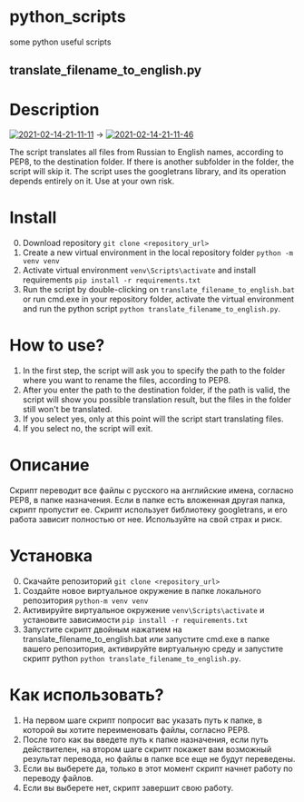 # python_scripts
some python useful scripts

## translate_filename_to_english.py
# Description
<a href="https://imgbb.com/"><img src="https://i.ibb.co/6PK5r50/2021-02-14-21-11-11.png" alt="2021-02-14-21-11-11" border="0"></a> -> <a href="https://imgbb.com/"><img src="https://i.ibb.co/Y0WxMGc/2021-02-14-21-11-46.png" alt="2021-02-14-21-11-46" border="0"></a>


The script translates all files from Russian to English names, according to PEP8, to the destination folder. If there is another subfolder in the folder, the script will skip it. The script uses the googletrans library, and its operation depends entirely on it. Use at your own risk.

# Install
0. Download repository `git clone <repository_url>`
1. Create a new virtual environment in the local repository folder `python -m venv venv`
2. Activate virtual environment `venv\Scripts\activate` and install requirements `pip install -r requirements.txt`
3. Run the script by double-clicking on `translate_filename_to_english.bat` or run cmd.exe in your repository folder, activate the virtual environment and run the python script `python translate_filename_to_english.py`.

# How to use?
1. In the first step, the script will ask you to specify the path to the folder where you want to rename the files, according to PEP8.
2. After you enter the path to the destination folder, if the path is valid, the script will show you
possible translation result, but the files in the folder still won't be translated.
3. If you select yes, only at this point will the script start translating files.
4. If you select no, the script will exit.

# Описание
Скрипт переводит все файлы с русского на английские имена, согласно PEP8, в папке назначения. Если в папке есть вложенная другая папка, скрипт пропустит ее. Скрипт использует библиотеку googletrans, и его работа зависит полностью от нее. Используйте на свой страх и риск.

# Установка
0. Скачайте репозиторий `git clone <repository_url>`
1. Создайте новое виртуальное окружение в папке локального репозитория `python-m venv venv`
2. Активируйте виртуальное окружение `venv\Scripts\activate` и установите зависимости `pip install -r requirements.txt`
3. Запустите скрипт двойным нажатием на translate_filename_to_english.bat или запустите cmd.exe в папке вашего репозитория, активируйте виртуальную среду и запустите скрипт python `python translate_filename_to_english.py`.

# Как использовать?
1. На первом шаге скрипт попросит вас указать путь к папке, в которой вы хотите переименовать файлы, согласно PEP8.
2. После того как вы введете путь к папке назначения, если путь действителен, на втором шаге скрипт покажет вам
возможный результат перевода, но файлы в папке все еще не будут переведены.
3. Если вы выберете да, только в этот момент скрипт начнет работу по переводу файлов.
4. Если вы выберете нет, скрипт завершит свою работу.
